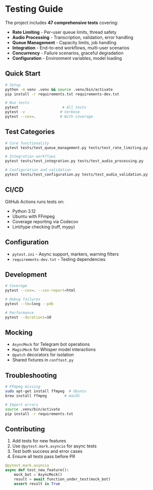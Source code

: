 # Testing Guide

The project includes **47 comprehensive tests** covering:

- **Rate Limiting** - Per-user queue limits, thread safety
- **Audio Processing** - Transcription, validation, error handling  
- **Queue Management** - Capacity limits, job handling
- **Integration** - End-to-end workflows, multi-user scenarios
- **Concurrency** - Failure scenarios, graceful degradation
- **Configuration** - Environment variables, model loading

## Quick Start

```bash
# Setup
python -m venv .venv && source .venv/bin/activate
pip install -r requirements.txt requirements-dev.txt

# Run tests
pytest                    # All tests
pytest -v                # Verbose
pytest --cov=.           # With coverage
```

## Test Categories

```bash
# Core functionality
pytest tests/test_queue_management.py tests/test_rate_limiting.py

# Integration workflows  
pytest tests/test_integration.py tests/test_audio_processing.py

# Configuration and validation
pytest tests/test_configuration.py tests/test_audio_validation.py
```

## CI/CD

GitHub Actions runs tests on:
- Python 3.12
- Ubuntu with FFmpeg
- Coverage reporting via Codecov
- Lint/type checking (ruff, mypy)

## Configuration

- `pytest.ini` - Async support, markers, warning filters
- `requirements-dev.txt` - Testing dependencies

## Development

```bash
# Coverage
pytest --cov=. --cov-report=html

# Debug failures  
pytest --tb=long --pdb

# Performance
pytest --durations=10
```


## Mocking

- `AsyncMock` for Telegram bot operations
- `MagicMock` for Whisper model interactions  
- `@patch` decorators for isolation
- Shared fixtures in `conftest.py`

## Troubleshooting

```bash
# FFmpeg missing
sudo apt-get install ffmpeg  # Ubuntu
brew install ffmpeg        # macOS

# Import errors  
source .venv/bin/activate
pip install -r requirements.txt
```

## Contributing

1. Add tests for new features
2. Use `@pytest.mark.asyncio` for async tests
3. Test both success and error cases
4. Ensure all tests pass before PR

```python
@pytest.mark.asyncio
async def test_new_feature():
    mock_bot = AsyncMock()
    result = await function_under_test(mock_bot)
    assert result is True
```
